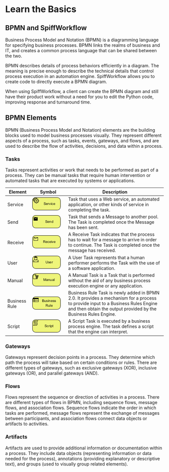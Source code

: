 # Learn the Basics

## BPMN and SpiffWorkflow

Business Process Model and Notation (BPMN) is a diagramming language for specifying business processes. BPMN links the realms of business and IT, and creates a common process language that can be shared between the two.

BPMN describes details of process behaviors efficiently in a diagram. The meaning is precise enough to describe the technical details that control process execution in an automation engine. SpiffWorkflow allows you to create code to directly execute a BPMN diagram.

When using SpiffWorkflow, a client can create the BPMN diagram and still have their product work without a need for you to edit the Python code, improving response and turnaround time.


## BPMN Elements
BPMN (Business Process Model and Notation) elements are the building blocks used to model business processes visually. They represent different aspects of a process, such as tasks, events, gateways, and flows, and are used to describe the flow of activities, decisions, and data within a process.

### Tasks
Tasks represent activities or work that needs to be performed as part of a process. They can be manual tasks that require human intervention or automated tasks that are executed by systems or applications.

| **Element**   | **Symbol**                                                | **Description**                                                                                                                                                                                    |
|---------------|------------------------------------------------------------------------------------------------|----------------------------------------------------------------------------------------------------------------------------------------------------------------------------------------------------|
| Service       | <div style="width:100px"></div> ![Untitled](images/04-BPMN-Service-Task.png)       | Task that uses a Web service, an automated application, or other kinds of service in completing the task.                                                                                          |
| Send          | <div style="width:100px"></div>![Untitled](images/06-BPMN-Send-Task.png)          | Task that sends a Message to another pool. The Task is completed once the Message has been sent.                                                                                                   |
| Receive       | <div style="width:100px"></div>![Untitled](images/23-BPMN-Receive-Task.png)       | A Receive Task indicates that the process has to wait for a message to arrive in order to continue. The Task is completed once the message has received.                                           |
| User          | ![Untitled](images/08-BPMN-User-Task.png)          | A User Task represents that a human performer performs the Task with the use of a software application.                                                                                            |
| Manual        | ![Untitled](images/10-BPMN-Manual-Task.png)        | A Manual Task is a Task that is performed without the aid of any business process execution engine or any application.                                                                             |
| Business Rule | ![Untitled](images/12-BPMN-Business-Rule-Task.png) | Business Rule Task is newly added in BPMN 2.0. It provides a mechanism for a process to provide input to a Business Rules Engine and then obtain the output provided by the Business Rules Engine. |
| Script        | ![Untitled](images/14-BPMN-Script-Task.png)        | A Script Task is executed by a business process engine. The task defines a script that the engine can interpret.                                                                                   |                                                                |


### Gateways
Gateways represent decision points in a process. They determine which path the process will take based on certain conditions or rules. There are different types of gateways, such as exclusive gateways (XOR), inclusive gateways (OR), and parallel gateways (AND).

### Flows
Flows represent the sequence or direction of activities in a process. There are different types of flows in BPMN, including sequence flows, message flows, and association flows. Sequence flows indicate the order in which tasks are performed, message flows represent the exchange of messages between participants, and association flows connect data objects or artifacts to activities.

### Artifacts
Artifacts are used to provide additional information or documentation within a process. They include data objects (representing information or data needed for the process), annotations (providing explanatory or descriptive text), and groups (used to visually group related elements).

[def]: images/Untitled_2.png
